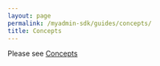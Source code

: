 ```yaml
---
layout: page
permalink: /myadmin-sdk/guides/concepts/
title: Concepts
---
```

Please see [Concepts](https://myadmin.geotab.com/sdk#/concepts)